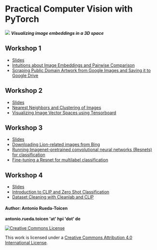 # Practical Computer Vision with PyTorch

![](https://github.com/andandandand/image-dataset-curation/blob/main/images/tensorboard_img.png)
***Visualizing image embeddings in a 3D space***

## Workshop 1
* [Slides](https://github.com/KISZ-BB/image-dataset-curation-workshops/blob/main/slides/Image%20Dataset%20Curation%20-%20Art%20Recommendation%20-%20Workshop%201.pdf)
* [Intuitions about Image Embeddings and Pairwise Comparison](https://github.com/KISZ-BB/image-dataset-curation-workshops/blob/main/notebooks/Tutorial_Part1_Pairwise_Comparison_of_Embeddings.ipynb)
* [Scraping Public Domain Artwork from Google Images and Saving it to Google Drive](https://github.com/KISZ-BB/image-dataset-curation-workshops/blob/main/notebooks/Tutorial_Part2_Downloading_Images_to_Google_Drive_and_Creating_Embeddings.ipynb)

## Workshop 2 
* [Slides](https://github.com/KISZ-BB/image-dataset-curation-workshops/blob/main/slides/Image%20Dataset%20Curation%20-%20Art%20Recommendation%20-%20Workshop%202.pdf)
* [Nearest Neighbors and Clustering of Images](https://github.com/KISZ-BB/image-dataset-curation-workshops/blob/main/notebooks/Tutorial_Part3_Image_Neighborhoods_and_Clustering_of_Street_Artwork.ipynb)
* [Visualizing Image Vector Spaces using Tensorboard](https://github.com/KISZ-BB/image-dataset-curation-workshops/blob/main/notebooks/Tutorial_Part5_Visualizing_Image_Embeddings_with_Tensorboard.ipynb)

## Workshop 3
* [Slides](https://github.com/KISZ-BB/image-dataset-curation-workshops/blob/main/slides/Image%20Dataset%20Curation%20-%20Workshop%203.pdf)
* [Downloading Lion-related images from Bing](https://github.com/KISZ-BB/image-dataset-curation-workshops/blob/main/image_scraping/Download_Images_from_Bing_to_Google_Drive_Lion_Experiments.ipynb)
* [Running Imagenet-pretrained convolutional neural networks (Resnets) for classification](https://github.com/KISZ-BB/image-dataset-curation-workshops/blob/main/notebooks/Tutorial_Part4_Labeling_Images_with_a_Pretrained_Resnet.ipynb)
* [Fine-tuning a Resnet for multilabel classification](https://github.com/KISZ-BB/image-dataset-curation-workshops/blob/main/notebooks/Tutorial_Part6_Finetuning_a_Resnet_for_Multilabel_Classification.ipynb)

## Workshop 4
* [Slides](https://github.com/KISZ-BB/image-dataset-curation-workshops/blob/main/slides/Image%20Dataset%20Curation%20-%20Workshop%204.pdf)
* [Introduction to CLIP and Zero Shot Classification](https://github.com/KISZ-BB/image-dataset-curation-workshops/blob/main/notebooks/Tutorial_Part7_Intro_to_CLIP_ZeroShot_Classification.ipynb)
* [Dataset Cleaning with Cleanlab and CLIP](https://github.com/KISZ-BB/image-dataset-curation-workshops/blob/main/notebooks/Tutorial_Part8_Cleanlab_and_CLIP.ipynb)




#### Author: Antonio Rueda-Toicen

**antonio.rueda.toicen 'at' hpi 'dot' de**

[![Creative Commons License](https://i.creativecommons.org/l/by/4.0/88x31.png)](http://creativecommons.org/licenses/by/4.0/)

This work is licensed under a [Creative Commons Attribution 4.0 International License](http://creativecommons.org/licenses/by/4.0/).
